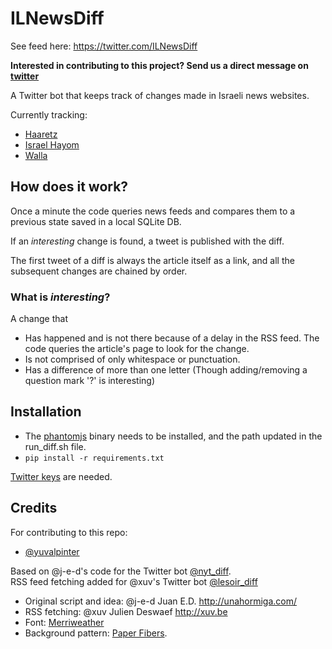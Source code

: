 # ILNewsDiff

See feed here: <https://twitter.com/ILNewsDiff>

**Interested in contributing to this project? Send us a direct message on [twitter](https://twitter.com/ILNewsDiff)**

A Twitter bot that keeps track of changes made in Israeli news websites.

Currently tracking:

* [Haaretz](https://www.haaretz.co.il/)
* [Israel Hayom](https://Israelhayom.co.il/)
* [Walla](https://www.walla.co.il/)

## How does it work?

Once a minute the code queries news feeds and compares them to a previous state saved in a local SQLite DB.

If an _interesting_ change is found, a tweet is published with the diff.

The first tweet of a diff is always the article itself as a link, and all the subsequent changes are chained by order.

### What is _interesting_?

A change that

* Has happened and is not there because of a delay in the RSS feed. The code queries the article's page to look for the change.
* Is not comprised of only whitespace or punctuation.
* Has a difference of more than one letter (Though adding/removing a question mark '?' is interesting)

## Installation

* The [phantomjs](http://phantomjs.org/) binary needs to be installed, and the path updated in the run_diff.sh file.
* `pip install -r requirements.txt`

[Twitter keys](https://dev.twitter.com/) are needed.

## Credits

For contributing to this repo:

* [@yuvalpinter](https://github.com/yuvalpinter)

Based on @j-e-d's code for the Twitter bot [@nyt_diff](https://twitter.com/nyt_diff).  
RSS feed fetching added for @xuv's Twitter bot [@lesoir_diff](https://twitter.com/lesoir_diff)

* Original script and idea: @j-e-d Juan E.D. <http://unahormiga.com/>
* RSS fetching: @xuv Julien Deswaef <http://xuv.be>
* Font: [Merriweather](https://fonts.google.com/specimen/Merriweather)
* Background pattern: [Paper Fibers](http://subtlepatterns.com/paper-fibers/).
